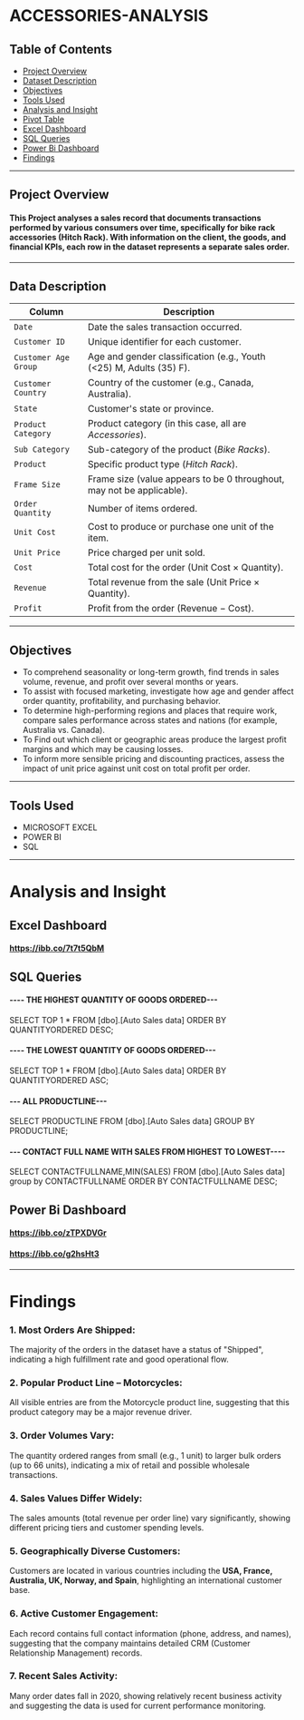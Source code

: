 # ACCESSORIES-ANALYSIS
## Table of Contents
+ [Project Overview](#Project-Overview)
+ [Dataset Description](#Dataset-Description)
+ [Objectives](#Objectives)
+ [Tools Used](#Tools-Used)
+ [Analysis and Insight](#Analysis-and-Insight)
+ [Pivot Table](#Pivot-Table)
+ [Excel Dashboard](#excel-dashboard)
+ [SQL Queries](#sql-queries)
+ [Power Bi Dashboard](#Power-Bi-Dashboard)
+ [Findings](#Findings)
---
## Project Overview
#### This Project analyses a sales record that documents transactions performed by various consumers over time, specifically for bike rack accessories (Hitch Rack).  With information on the client, the goods, and financial KPIs, each row in the dataset represents a separate sales order.
---

## Data Description
| **Column**           | **Description**                                                       |
| -------------------- | --------------------------------------------------------------------- |
| `Date`               | Date the sales transaction occurred.                                  |
| `Customer ID`        | Unique identifier for each customer.                                  |
| `Customer Age Group` | Age and gender classification (e.g., Youth (<25) M, Adults (35) F).   |
| `Customer Country`   | Country of the customer (e.g., Canada, Australia).                    |
| `State`              | Customer's state or province.                                         |
| `Product Category`   | Product category (in this case, all are *Accessories*).               |
| `Sub Category`       | Sub-category of the product (*Bike Racks*).                           |
| `Product`            | Specific product type (*Hitch Rack*).                                 |
| `Frame Size`         | Frame size (value appears to be 0 throughout, may not be applicable). |
| `Order Quantity`     | Number of items ordered.                                              |
| `Unit Cost`          | Cost to produce or purchase one unit of the item.                     |
| `Unit Price`         | Price charged per unit sold.                                          |
| `Cost`               | Total cost for the order (Unit Cost × Quantity).                      |
| `Revenue`            | Total revenue from the sale (Unit Price × Quantity).                  |
| `Profit`             | Profit from the order (Revenue − Cost).                               |

---
## Objectives
+ To comprehend seasonality or long-term growth, find trends in sales volume, revenue, and profit over several months or years.
+ To assist with focused marketing, investigate how age and gender affect order quantity, profitability, and purchasing behavior.
+ To determine high-performing regions and places that require work, compare sales performance across states and nations (for example, Australia vs. Canada).
+ To Find out which client or geographic areas produce the largest profit margins and which may be causing losses.
+ To inform more sensible pricing and discounting practices, assess the impact of unit price against unit cost on total profit per order.
---
## Tools Used
+ MICROSOFT EXCEL
+ POWER BI
+ SQL
---
# Analysis and Insight 
##  Excel Dashboard
#### https://ibb.co/7t7t5QbM

##  SQL Queries
#### ---- THE HIGHEST QUANTITY OF GOODS ORDERED---
SELECT TOP 1 * FROM [dbo].[Auto Sales data]
ORDER BY QUANTITYORDERED DESC;

#### ---- THE LOWEST QUANTITY OF GOODS ORDERED---
SELECT TOP 1 * FROM [dbo].[Auto Sales data]
ORDER BY QUANTITYORDERED ASC;

#### --- ALL PRODUCTLINE---
SELECT PRODUCTLINE FROM [dbo].[Auto Sales data]
GROUP BY PRODUCTLINE;


#### --- CONTACT FULL NAME WITH SALES FROM HIGHEST  TO LOWEST----
SELECT CONTACTFULLNAME,MIN(SALES) FROM [dbo].[Auto Sales data]
group by CONTACTFULLNAME
ORDER BY CONTACTFULLNAME DESC;

##  Power Bi Dashboard
#### https://ibb.co/zTPXDVGr
#### https://ibb.co/g2hsHt3
---
# Findings
### 1. Most Orders Are Shipped:
   The majority of the orders in the dataset have a status of "Shipped", indicating a high fulfillment rate and good operational flow.
### 2. Popular Product Line – Motorcycles:
   All visible entries are from the Motorcycle product line, suggesting that this product category may be a major revenue driver.
### 3. Order Volumes Vary:
   The quantity ordered ranges from small (e.g., 1 unit) to larger bulk orders (up to 66 units), indicating a mix of retail and possible wholesale transactions.
### 4. Sales Values Differ Widely:
   The sales amounts (total revenue per order line) vary significantly, showing different pricing tiers and customer spending levels.
### 5. Geographically Diverse Customers:
   Customers are located in various countries including the **USA, France, Australia, UK, Norway, and Spain**, highlighting an international customer base.
### 6. Active Customer Engagement:
   Each record contains full contact information (phone, address, and names), suggesting that the company maintains detailed CRM (Customer Relationship Management) records.
### 7. Recent Sales Activity:
   Many order dates fall in 2020, showing relatively recent business activity and suggesting the data is used for current performance monitoring.




